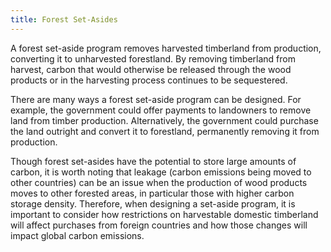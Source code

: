 ```yaml
---
title: Forest Set-Asides
---
```

A forest set-aside program removes harvested timberland from production, converting it to unharvested forestland.  By removing timberland from harvest, carbon that would otherwise be released through the wood products or in the harvesting process continues to be sequestered.

There are many ways a forest set-aside program can be designed.  For example, the government could offer payments to landowners to remove land from timber production.  Alternatively, the government could purchase the land outright and convert it to forestland, permanently removing it from production.

Though forest set-asides have the potential to store large amounts of carbon, it is worth noting that leakage (carbon emissions being moved to other countries) can be an issue when the production of wood products moves to other forested areas, in particular those with higher carbon storage density. Therefore, when designing a set-aside program, it is important to consider how restrictions on harvestable domestic timberland will affect purchases from foreign countries and how those changes will impact global carbon emissions.
